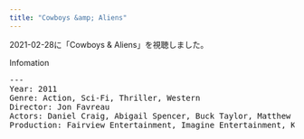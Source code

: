 ```yaml
---
title: "Cowboys &amp; Aliens"
---
```

2021-02-28に「Cowboys &amp; Aliens」を視聴しました。

Infomation
<pre>
---
Year: 2011
Genre: Action, Sci-Fi, Thriller, Western
Director: Jon Favreau
Actors: Daniel Craig, Abigail Spencer, Buck Taylor, Matthew Taylor
Production: Fairview Entertainment, Imagine Entertainment, K/O
</pre>